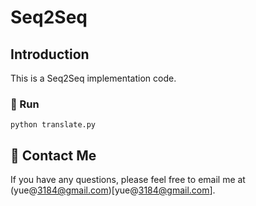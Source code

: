 # Seq2Seq

## Introduction
This is a Seq2Seq implementation code.

### 🚀 Run
```
python translate.py
```

## 👀 Contact Me
If you have any questions, please feel free to email me at (yue@3184@gmail.com)[yue@3184@gmail.com].





